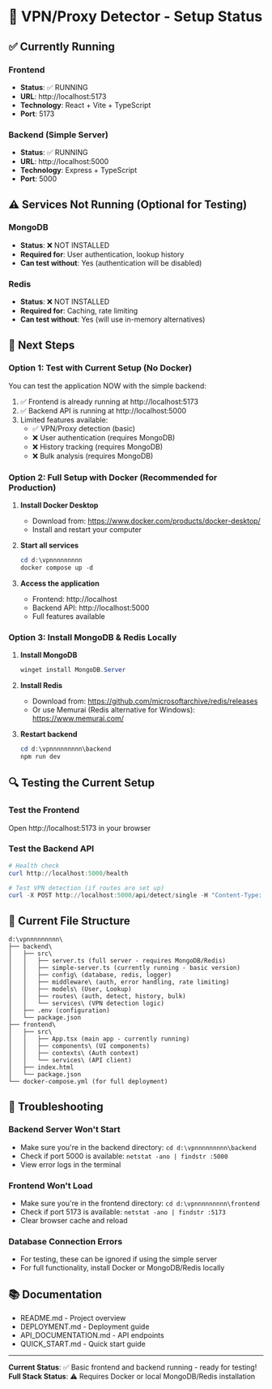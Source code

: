 # 🚀 VPN/Proxy Detector - Setup Status

## ✅ Currently Running

### Frontend
- **Status**: ✅ RUNNING
- **URL**: http://localhost:5173
- **Technology**: React + Vite + TypeScript
- **Port**: 5173

### Backend (Simple Server)
- **Status**: ✅ RUNNING 
- **URL**: http://localhost:5000
- **Technology**: Express + TypeScript
- **Port**: 5000

## ⚠️ Services Not Running (Optional for Testing)

### MongoDB
- **Status**: ❌ NOT INSTALLED
- **Required for**: User authentication, lookup history
- **Can test without**: Yes (authentication will be disabled)

### Redis
- **Status**: ❌ NOT INSTALLED
- **Required for**: Caching, rate limiting
- **Can test without**: Yes (will use in-memory alternatives)

## 🎯 Next Steps

### Option 1: Test with Current Setup (No Docker)
You can test the application NOW with the simple backend:

1. ✅ Frontend is already running at http://localhost:5173
2. ✅ Backend API is running at http://localhost:5000
3. Limited features available:
   - ✅ VPN/Proxy detection (basic)
   - ❌ User authentication (requires MongoDB)
   - ❌ History tracking (requires MongoDB)
   - ❌ Bulk analysis (requires MongoDB)

### Option 2: Full Setup with Docker (Recommended for Production)

1. **Install Docker Desktop**
   - Download from: https://www.docker.com/products/docker-desktop/
   - Install and restart your computer
   
2. **Start all services**
   ```powershell
   cd d:\vpnnnnnnnnn
   docker compose up -d
   ```

3. **Access the application**
   - Frontend: http://localhost
   - Backend API: http://localhost:5000
   - Full features available

### Option 3: Install MongoDB & Redis Locally

1. **Install MongoDB**
   ```powershell
   winget install MongoDB.Server
   ```

2. **Install Redis** 
   - Download from: https://github.com/microsoftarchive/redis/releases
   - Or use Memurai (Redis alternative for Windows): https://www.memurai.com/

3. **Restart backend**
   ```powershell
   cd d:\vpnnnnnnnnn\backend
   npm run dev
   ```

## 🔍 Testing the Current Setup

### Test the Frontend
Open http://localhost:5173 in your browser

### Test the Backend API
```powershell
# Health check
curl http://localhost:5000/health

# Test VPN detection (if routes are set up)
curl -X POST http://localhost:5000/api/detect/single -H "Content-Type: application/json" -d "{\"ip\":\"8.8.8.8\"}"
```

## 📝 Current File Structure

```
d:\vpnnnnnnnnn\
├── backend\
│   ├── src\
│   │   ├── server.ts (full server - requires MongoDB/Redis)
│   │   ├── simple-server.ts (currently running - basic version)
│   │   ├── config\ (database, redis, logger)
│   │   ├── middleware\ (auth, error handling, rate limiting)
│   │   ├── models\ (User, Lookup)
│   │   ├── routes\ (auth, detect, history, bulk)
│   │   └── services\ (VPN detection logic)
│   ├── .env (configuration)
│   └── package.json
├── frontend\
│   ├── src\
│   │   ├── App.tsx (main app - currently running)
│   │   ├── components\ (UI components)
│   │   ├── contexts\ (Auth context)
│   │   └── services\ (API client)
│   ├── index.html
│   └── package.json
└── docker-compose.yml (for full deployment)
```

## 🐛 Troubleshooting

### Backend Server Won't Start
- Make sure you're in the backend directory: `cd d:\vpnnnnnnnnn\backend`
- Check if port 5000 is available: `netstat -ano | findstr :5000`
- View error logs in the terminal

### Frontend Won't Load
- Make sure you're in the frontend directory: `cd d:\vpnnnnnnnnn\frontend`
- Check if port 5173 is available: `netstat -ano | findstr :5173`
- Clear browser cache and reload

### Database Connection Errors
- For testing, these can be ignored if using the simple server
- For full functionality, install Docker or MongoDB/Redis locally

## 📚 Documentation
- README.md - Project overview
- DEPLOYMENT.md - Deployment guide
- API_DOCUMENTATION.md - API endpoints
- QUICK_START.md - Quick start guide

---

**Current Status**: ✅ Basic frontend and backend running - ready for testing!  
**Full Stack Status**: ⚠️ Requires Docker or local MongoDB/Redis installation
